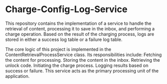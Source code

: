 # Charge-Config-Log-Service

This repository contains the implementation of a service to handle the retrieval of content, processing it to save in the inbox, and performing a charge operation. Based on the result of the charging process, logs are stored in either a success log table or a failure log table.

The core logic of this project is implemented in the ContentRetrievalProcessService class. Its responsibilities include:
Fetching the content for processing.
Storing the content in the inbox.
Retrieving the unlock code.
Initiating the charge process.
Logging results based on success or failure.
This service acts as the primary processing unit of the application.
